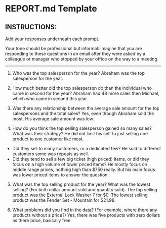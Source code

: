 # REPORT.md Template

## INSTRUCTIONS:

Add your responses underneath each prompt. 

Your tone should be professional but informal: imagine that you are responding to these questions in an email after they were asked by a colleague or manager who stopped by your office on the way to a meeting.

---

1. Who was the top salesperson for the year?
Abraham was the top salesperson for the year.

2. How much better did the top salesperson do than the individual who came in second for the year?
Abraham had 48 more sales then Michael, which who came in second this year.

3. Was there any relationship between the average sale amount for the top salespersons and the total sales?
Yes, even though Abraham sold the most. His average sale amount was low. 

4. How do you think the top selling salesperson gained so many sales? What was their strategy?
He did not limit his self to just selling one product to one customer like most. 
- Did they sell to many customers, or a dedicated few?
He sold to different customers some was repeats as well.
- Did they tend to sell a few big ticket (high priced) items, or did they focus on a high volume of lower priced items?
He mostly focus on middle range prices, nothing high than $750 really. But his main focus was lower priced items to answer the question.
 

5. What was the top selling product for the year? What was the lowest selling? (For both dollar amount sold and quantity sold).
The top selling product was the External Lock Washer 7 for $0. The lowest selling product was the Fender Set - Mountain for $21.98.

6. What problems did you find in the data? (For example, where there any products without a price?)
Yes, there was five products with zero dollars as there price, basically free.